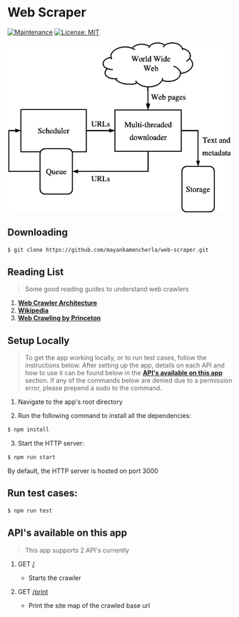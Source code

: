 # Web Scraper

[![Maintenance](https://img.shields.io/badge/Maintained%3F-yes-green.svg)](https://GitHub.com/Naereen/StrapDown.js/graphs/commit-activity)
[![License: MIT](https://img.shields.io/badge/License-MIT-yellow.svg)](https://opensource.org/licenses/MIT)
<!-- [![Packagist](https://img.shields.io/packagist/v/symfony/symfony.svg)]() -->

<p align="center">
    <a href="https://en.wikipedia.org/wiki/Web_crawler">
        <img src="https://github.com/mayankamencherla/web-scraper/blob/master/web-crawler.jpg" />
    </a>
</p>

## Downloading
```bash
$ git clone https://github.com/mayankamencherla/web-scraper.git
```

## Reading List
> Some good reading guides to understand web crawlers
1. **[Web Crawler Architecture](https://www.microsoft.com/en-us/research/wp-content/uploads/2009/09/EDS-WebCrawlerArchitecture.pdf)**
2. **[Wikipedia](https://en.wikipedia.org/wiki/Web_crawler)**
3. **[Web Crawling by Princeton](http://www.cs.princeton.edu/courses/archive/spr11/cos435/Notes/web_crawling_topost.pdf)**

## Setup Locally
> To get the app working locally, or to run test cases, follow the instructions below.
> After setting up the app, details on each API and how to use it can be found below in the **[API's available on this app](https://github.com/mayankamencherla/web-scraper#apis-available-on-this-app)** section.
> If any of the commands below are denied due to a permission error, please prepend a sudo to the command.

1. Navigate to the app's root directory

2. Run the following command to install all the dependencies:
```bash
$ npm install
```

3. Start the HTTP server:
```bash
$ npm run start
```
By default, the HTTP server is hosted on port 3000

## Run test cases:
```bash
$ npm run test
```

## API's available on this app
> This app supports 2 API's currently

1. GET <a href="http://localhost:3000" target="_blank">/</a>
   - Starts the crawler

2. GET <a href="http://localhost:3000/print" target="_blank">/print</a>
   - Print the site map of the crawled base url